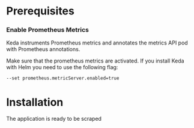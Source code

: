 # Prerequisites

### Enable Prometheus Metrics
Keda instruments Prometheus metrics and annotates the metrics API pod with Prometheus annotations. 

Make sure that the prometheus metrics are activated. If you install Keda with Helm you need to use the following flag:
```
--set prometheus.metricServer.enabled=true
```
# Installation

The application is ready to be scraped